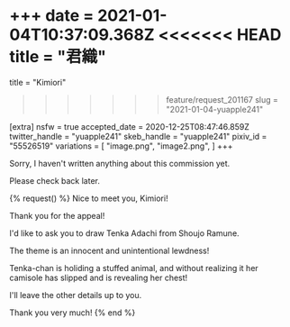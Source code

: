 +++
date = 2021-01-04T10:37:09.368Z
<<<<<<< HEAD
title = "君織"
=======
title = "Kimiori"
>>>>>>> feature/request_201167
slug = "2021-01-04-yuapple241"

[extra]
nsfw = true
accepted_date = 2020-12-25T08:47:46.859Z
twitter_handle = "yuapple241"
skeb_handle = "yuapple241"
pixiv_id = "55526519"
variations = [
  "image.png",
  "image2.png",
]
+++

Sorry, I haven't written anything about this commission yet.

Please check back later.

{% request() %}
Nice to meet you, Kimiori!

Thank you for the appeal!

I'd like to ask you to draw Tenka Adachi from Shoujo Ramune.

The theme is an innocent and unintentional lewdness!

Tenka-chan is holiding a stuffed animal, and without realizing it her camisole has slipped and is revealing her chest!

I'll leave the other details up to you.

Thank you very much!
{% end %}
